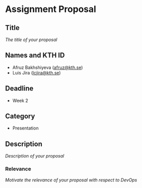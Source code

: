 # Assignment Proposal

## Title

_The title of your proposal_

## Names and KTH ID
  - Afruz Bakhshiyeva (afruz@kth.se)
  - Luis Jira (lcjira@kth.se)

## Deadline


- Week 2

## Category
- Presentation

## Description

_Description of your proposal_

### Relevance

_Motivate the relevance of your proposal with respect to DevOps_
